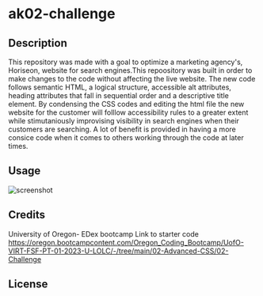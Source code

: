 # ak02-challenge

## Description

This repository was made with a goal to optimize a marketing agency's, Horiseon, website for search engines.This repoository was built in order to make changes to the code without affecting the live website. The new code follows semantic HTML, a logical structure, accessible alt attributes, heading attributes that fall in sequential order and a descriptive title element. By condensing the CSS codes and editing the html file the new website for the customer will folllow accessibility rules to a greater extent while stimutaniously improvising visibility in search engines when their customers are searching. A lot of benefit is provided in having a more consice code when it comes to others working through the code at later times.

## Usage

![screenshot](./assets/images/assets/images/horiseon-homepage-screenshot.png)
    


## Credits

University of Oregon- EDex bootcamp
  Link to starter code
  https://oregon.bootcampcontent.com/Oregon_Coding_Bootcamp/UofO-VIRT-FSF-PT-01-2023-U-LOLC/-/tree/main/02-Advanced-CSS/02-Challenge

## License
